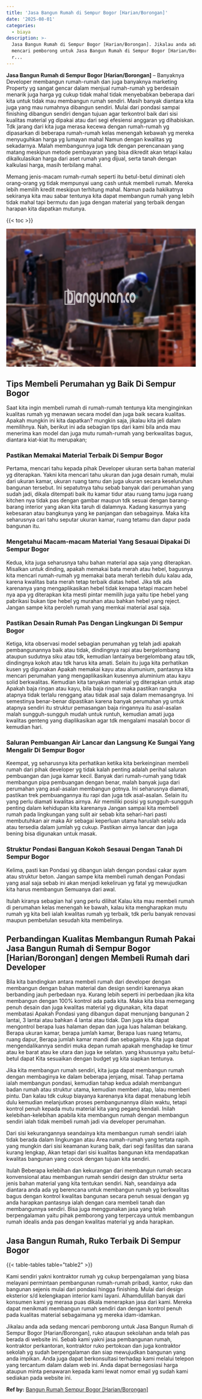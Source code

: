 ```yaml
---
title: 'Jasa Bangun Rumah di Sempur Bogor [Harian/Borongan]'
date: '2025-08-01'
categories:
  - biaya
description: >-
  Jasa Bangun Rumah di Sempur Bogor [Harian/Borongan]. Jikalau anda ada sedang
  mencari pemborong untuk Jasa Bangun Rumah di Sempur Bogor [Harian/Borongan],
  r...
---
```


**Jasa Bangun Rumah di Sempur Bogor \[Harian/Borongan\]** – Banyaknya Developer membangun rumah-rumah dan juga banyaknya marketing Property yg sangat gencar dalam menjual rumah-rumah yg berdesain menarik juga harga yg cukup tidak mahal tidak menyebabkan beberapa dari kita untuk tidak mau membangun rumah sendiri. Masih banyak diantara kita juga yang mau rumahnya dibangun sendiri. Mulai dari pondasi sampai finishing dibangun sendiri dengan tujuan agar terkontrol baik dari sisi kualitas material yg dipakai atau dari segi efesiensi anggaran yg dihabiskan. Tdk jarang dari kita juga merasa kecewa dengan rumah-rumah yg dipasarkan di beberapa rumah-rumah kelas menengah kebawah yg mereka menyuguhkan harga yg lumayan mahal Namun dengan kwalitas yg sekadarnya. Malah membangunnya juga tdk dengan perencanaan yang matang meskipun metode pembayaran yang bisa dikredit akan tetapi kalau dikalkulasikan harga dari aset rumah yang dijual, serta tanah dengan kalkulasi harga, masih terbilang mahal.

Memang jenis-macam rumah-rumah seperti itu betul-betul diminati oleh orang-orang yg tidak mempunyai uang cash untuk membeli rumah. Mereka lebih memilih kredit meskipun terhitung mahal. Namun pada hakikatnya sekiranya kita mau sabar tentunya kita dapat membangun rumah yang lebih tidak mahal tapi bermutu dan juga dengan material yang terbaik dengan harapan kita dapatkan mutunya.

{{< toc >}}

![Jasa Bangun Rumah di Sempur Bogor [Harian/Borongan]](/images/borong-bangunan-38.png)

## Tips Membeli Perumahan yg Baik Di Sempur Bogor

Saat kita ingin membeli rumah di rumah-rumah tentunya kita menginginkan kualitas rumah yg menawan secara model dan juga baik secara kualitas. Apakah mungkin ini kita dapatkan? mungkin saja, jikalau kita jeli dalam memilihnya. Nah, berikut ini ada sebagian tips dari kami bila anda mau menerima kan model dan juga mutu rumah-rumah yang berkwalitas bagus, diantara kiat-kiat Itu merupakan;

### Pastikan Memakai Material Terbaik Di Sempur Bogor

Pertama, mencari tahu kepada pihak Developer ukuran serta bahan material yg diterapkan. Yakni kita mencari tahu ukuran dan juga desain rumah, mulai dari ukuran kamar, ukuran ruang tamu dan juga ukuran secara keseluruhan bangunan tersebut. Ini sepatutnya tahu sebab banyak dari perumahan yang sudah jadi, dikala ditempati baik itu kamar tidur atau ruang tamu juga ruang kitchen nya tidak pas dengan gambar maupun tdk sesuai dengan barang-barang interior yang akan kita taruh di dalamnya. Kadang kasurnya yang kebesaran atau bangkunya yang ke panjangan dan sebagainya. Maka kita seharusnya cari tahu seputar ukuran kamar, ruang tetamu dan dapur pada bangunan itu.

### Mengetahui Macam-macam Material Yang Sesauai Dipakai Di Sempur Bogor

Kedua, kita juga seharusnya tahu bahan material apa saja yang diterapkan. Misalkan untuk dinding, apakah memakai bata merah atau hebel, bagusnya kita mencari rumah-rumah yg memakai bata merah terlebih dulu kalau ada, karena kwalitas bata merah tetap terbaik diatas hebel. Jika tdk ada karenanya yang mengaplikasikan hebel tidak kenapa tetapi macam hebel nya apa yg diterapkan kita mesti pintar memilih juga yaitu tipe hebel yang pabrikasi bukan tipe hebel yg murahan atau bahkan hebel yang reject. Jangan sampe kita peroleh rumah yang memkai material asal saja.

### Pastikan Desain Rumah Pas Dengan Lingkungan Di Sempur Bogor

Ketiga, kita observasi model sebagian perumahan yg telah jadi apakah pembangunannya baik atau tidak, dindingnya rapi atau bergelombang ataupun sudutnya siku atau tdk, kemudian lantainya bergelombang atau tdk, dindingnya kokoh atau tdk harus kita amati. Selain itu juga kita perhatikan kusen yg digunakan Apakah memakai kayu atau alumunium, pantasnya kita mencari perumahan yang mengaplikasikan kusennya aluminium atau kayu solid berkwalitas. Kemudian kita tanyakan material yg diterapkan untuk atap Apakah baja ringan atau kayu, bila baja ringan maka pastikan rangka atapnya tidak terlalu renggang atau tidak asal saja dalam memasangnya. Ini semestinya benar-benar dipastikan karena banyak perumahan yg untuk atapnya sendiri itu struktur pemasangan baja ringannya itu asal-asalan malah sungguh-sungguh mudah untuk runtuh, kemudian amati juga kwalitas genteng yang diaplikasikan agar tdk mengalami masalah bocor di kemudian hari.

### Saluran Pembuangan Air Lancar dan Langsung Ke Sungai Yang Mengalir Di Sempur Bogor

Keempat, yg seharusnya kita perhatikan ketika kita berkeinginan membeli rumah dari pihak developer yg tidak kalah penting adalah perihal saluran pembuangan dan juga kamar kecil. Banyak dari rumah-rumah yang tidak membangun pipa pembuangan dengan benar, malah banyak juga dari perumahan yang asal-asalan membangun gotnya. Ini seharusnya diamati, pastikan trek pembuangannya itu rapi dan juga tdk asal-asalan. Selain itu yang perlu diamati kwalitas airnya. Air memiliki posisi yg sungguh-sungguh penting dalam kehidupan kita karenanya Jangan sampai kita membeli rumah pada lingkungan yang sulit air sebab kita sehari-hari pasti membutuhkan air maka Air sebagai keperluan utama haruslah selalu ada atau tersedia dalam jumlah yg cukup. Pastikan airnya lancar dan juga bening bisa digunakan untuk masak.

### Struktur Pondasi Banguan Kokoh Sesauai Dengan Tanah Di Sempur Bogor

Kelima, pasti kan Pondasi yg dibangun ialah dengan pondasi cakar ayam atau struktur beton. Jangan sampe kita membeli rumah dengan Pondasi yang asal saja sebab ini akan menjadi kekeliruan yg fatal yg mewujudkan kita harus membangun Semuanya dari awal.

Itulah kiranya sebagian hal yang perlu dilihat Kalau kita mau membeli rumah di perumahan kelas menengah ke bawah, kalau kita mengharapkan mutu rumah yg kita beli ialah kwalitas rumah yg terbaik, tdk perlu banyak renovasi maupun pembetulan sesudah kita membelinya.

## Perbandingan Kualitas Membangun Rumah Pakai Jasa Bangun Rumah di Sempur Bogor \[Harian/Borongan\] dengen Membeli Rumah dari Developer

Bila kita bandingkan antara membeli rumah dari developer dengan membangun dengan bahan material dan design sendiri karenanya akan berbanding jauh perbedaan nya. Kurang lebih seperti ini perbedaan jika kita membangun dengan 100% kontrol ada pada kita. Maka kita bisa memegang penuh desain dan juga kwalitas material yg digunakan, kita dapat membatasi Apakah Pondasi yang dibangun dapat menunjang bangunan 2 lantai, 3 lantai atau bahkan 4 lantai atau tidak. Dan juga kita dapat mengontrol berapa luas halaman depan dan juga luas halaman belakang. Berapa ukuran kamar, berapa jumlah kamar, Berapa luas ruang tetamu, ruang dapur, Berapa jumlah kamar mandi dan sebagainya. Kita juga dapat mengendalikannya sendiri muka depan rumah apakah menghadap ke timur atau ke barat atau ke utara dan juga ke selatan. yang khususnya yaitu betul-betul dapat Kita sesuaikan dengan budget yg kita siapkan tentunya.

Jika kita membangun rumah sendiri, kita juga dapat membangun rumah dengan membaginya ke dalam beberapa jenjang, misal. Tahap pertama ialah membangun pondasi, kemudian tahap kedua adalah membangun badan rumah atau struktur utama, kemudian memberi atap, lalau memberi pintu. Dan kalau tdk cukup biayanya karenanya kita dapat menabung lebih dulu kemudian melanjutkan proses pembangunannya dilain waktu, tetapi kontrol penuh kepada mutu material kita yang pegang kendali. Inilah kelebihan-kelebihan apabila kita membangun rumah dengan membangun sendiri ialah tidak membeli rumah jadi via developer perumahan.

Dari sisi kekurangannya seandainya kita membangun rumah sendiri ialah tidak berada dalam lingkungan atau Area rumah-rumah yang tertata rapih. yang mungkin dari sisi keamanan kurang baik, dari segi fasilitas dan sarana kurang lengkap, Akan tetapi dari sisi kualitas bangunan kita mendapatkan kwalitas bangunan yang cocok dengan tujuan kita sendiri.

Itulah Beberapa kelebihan dan kekurangan dari membangun rumah secara konvensional atau membangun rumah sendiri design dan struktur serta jenis bahan material yang kita tentukan sendiri. Nah, seandainya ada diantara anda ada yg berencana untuk membangun rumah yg berkwalitas bagus dengan kontrol kwalitas bangunan secara penuh sesuai dengan yg anda harapkan pantasnya ialah dengan cara membeli tanah dan membangunnya sendiri. Bisa juga menggunakan jasa yang telah berpengalaman yaitu pihak pemborong yang terpercaya untuk membangun rumah idealis anda pas dengan kwalitas material yg anda harapkan.

## Jasa Bangun Rumah, Ruko Terbaik Di Sempur Bogor

{{< table-tables table="table2" >}}

Kami sendiri yakni kontraktor rumah yg cukup berpengalaman yang biasa melayani permintaan pembangunan rumah-rumah pribadi, kantor, ruko dan bangunan sejenis mulai dari pondasi hingga finishing. Mulai dari design eksterior s/d kelengkapan interior kami layani. Alhamdulillah banyak dari konsumen kami yg merasa puas dikala menerapkan jasa dari kami. Mereka dapat menikmati membangun rumah sendiri dan dengan kontrol penuh pada kualitas material sebagaimana yg mereka idam-idamkan.

Jikalau anda ada sedang mencari pemborong untuk Jasa Bangun Rumah di Sempur Bogor \[Harian/Borongan\], ruko ataupun sekolahan anda telah pas berada di website ini. Sebab kami yakni jasa pembangunan rumah, kontraktor perkantoran, kontraktor ruko pertokoan dan juga kontraktor sekolah yg sudah berpengalaman dan siap mewujudkan bangunan yang anda impikan. Anda juga dapat berkonsultasi terhadap kami melalui telepon yang tercantum dalam dalam web ini. Anda dapat bernegosiasi harga ataupun minta penawaran kepada kami lewat nomor email yg sudah kami sediakan pada website ini.

**Ref by:** [Bangun Rumah Sempur Bogor [Harian/Borongan]](https://id.wikipedia.org/wiki/Bangun)
